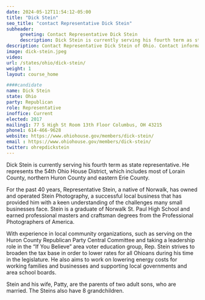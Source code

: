 ```yaml
---
date: 2024-05-12T11:54:12-05:00
title: "Dick Stein"
seo_title: "contact Representative Dick Stein"
subheader:
     greeting: Contact Representative Dick Stein
     description: Dick Stein is currently serving his fourth term as state representative. He represents the 54th Ohio House District, which includes most of Lorain County, northern Huron County and eastern Erie County.
description: Contact Representative Dick Stein of Ohio. Contact information for Dick Stein includes email address, phone number, and mailing address.
image: dick-stein.jpeg
video:
url: /states/ohio/dick-stein/
weight: 1
layout: course_home

####candidate
name: Dick Stein
state: Ohio
party: Republican
role: Representative
inoffice: Current
elected: 2017
mailing1: 77 S High St Room 13th Floor Columbus, OH 43215
phone1: 614-466-9628
website: https://www.ohiohouse.gov/members/dick-stein/
email : https://www.ohiohouse.gov/members/dick-stein/
twitter: ohrepdickstein
---
```

Dick Stein is currently serving his fourth term as state representative. He represents the 54th Ohio House District, which includes most of Lorain County, northern Huron County and eastern Erie County.

For the past 40 years, Representative Stein, a native of Norwalk, has owned and operated Stein Photography, a successful local business that has provided him with a keen understanding of the challenges many small businesses face. Stein is a graduate of Norwalk St. Paul High School and earned professional masters and craftsman degrees from the Professional Photographers of America.

With experience in local community organizations, such as serving on the Huron County Republican Party Central Committee and taking a leadership role in the “If You Believe” area voter education group, Rep. Stein strives to broaden the tax base in order to lower rates for all Ohioans during his time in the legislature. He also aims to work on lowering energy costs for working families and businesses and supporting local governments and area school boards.

Stein and his wife, Patty, are the parents of two adult sons, who are married. The Steins also have 8 grandchildren.
